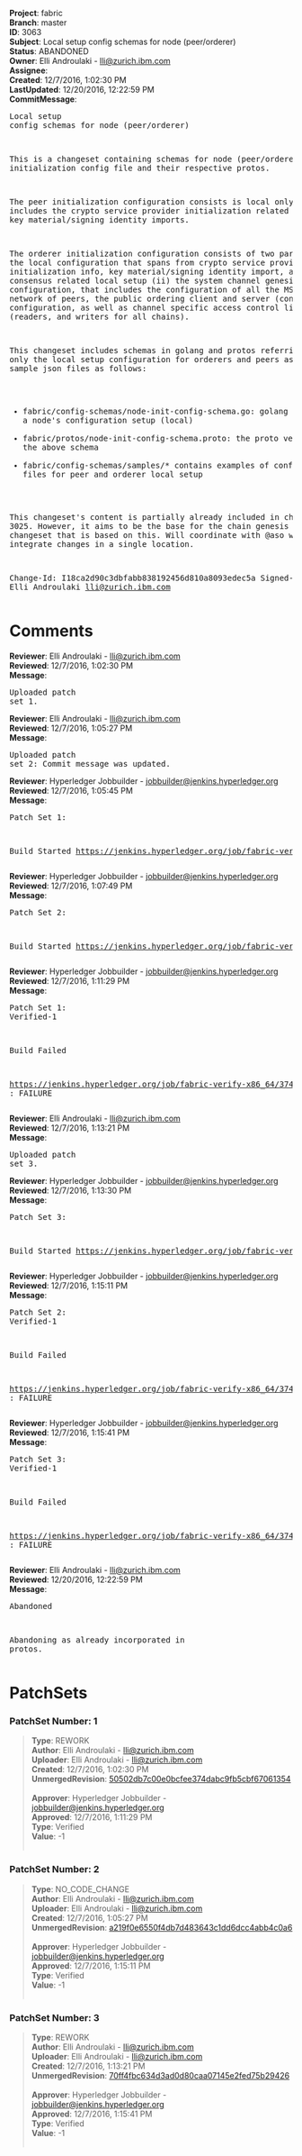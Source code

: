 <strong>Project</strong>: fabric<br><strong>Branch</strong>: master<br><strong>ID</strong>: 3063<br><strong>Subject</strong>: Local setup config schemas for node (peer/orderer)<br><strong>Status</strong>: ABANDONED<br><strong>Owner</strong>: Elli Androulaki - lli@zurich.ibm.com<br><strong>Assignee</strong>:<br><strong>Created</strong>: 12/7/2016, 1:02:30 PM<br><strong>LastUpdated</strong>: 12/20/2016, 12:22:59 PM<br><strong>CommitMessage</strong>:<br><pre>Local setup config schemas for node (peer/orderer)

This is a changeset containing schemas for node (peer/orderer)
local initialization config file and their respective protos.

The peer initialization configuration consists is local only and
includes the crypto service provider initialization related info,
and key material/signing identity imports.

The orderer initialization configuration consists of two parts:
(i) the local configuration that spans from crypto service provider
initialization info, key material/signing identity import, and other
consensus related local setup
(ii) the system channel genesis configuration, that includes the
configuration of all the MSPs in the network of peers, the public
ordering client and server (consensus) configuration, as well as
channel specific access control lists (readers, and writers for all
chains).

This changeset includes schemas in golang and protos referring to
only the local setup configuration for orderers and peers as
well as sample json files as follows:
 - fabric/config-schemas/node-init-config-schema.go: golang schema
   for a node's configuration setup (local)
 - fabric/protos/node-init-config-schema.proto: the proto version of
   the above schema
 - fabric/config-schemas/samples/* contains examples of configuraiton
   files for peer and orderer local setup

This changeset's content is partially already included in changeset
3025. However, it aims to be the base for the chain genesis config,
a changeset that is based on this. Will coordinate with @aso w.r.t.
how we integrate  changes in a single location.

Change-Id: I18ca2d90c3dbfabb838192456d810a8093edec5a
Signed-off-by: Elli Androulaki <lli@zurich.ibm.com>
</pre><h1>Comments</h1><strong>Reviewer</strong>: Elli Androulaki - lli@zurich.ibm.com<br><strong>Reviewed</strong>: 12/7/2016, 1:02:30 PM<br><strong>Message</strong>: <pre>Uploaded patch set 1.</pre><strong>Reviewer</strong>: Elli Androulaki - lli@zurich.ibm.com<br><strong>Reviewed</strong>: 12/7/2016, 1:05:27 PM<br><strong>Message</strong>: <pre>Uploaded patch set 2: Commit message was updated.</pre><strong>Reviewer</strong>: Hyperledger Jobbuilder - jobbuilder@jenkins.hyperledger.org<br><strong>Reviewed</strong>: 12/7/2016, 1:05:45 PM<br><strong>Message</strong>: <pre>Patch Set 1:

Build Started https://jenkins.hyperledger.org/job/fabric-verify-x86_64/3744/</pre><strong>Reviewer</strong>: Hyperledger Jobbuilder - jobbuilder@jenkins.hyperledger.org<br><strong>Reviewed</strong>: 12/7/2016, 1:07:49 PM<br><strong>Message</strong>: <pre>Patch Set 2:

Build Started https://jenkins.hyperledger.org/job/fabric-verify-x86_64/3745/</pre><strong>Reviewer</strong>: Hyperledger Jobbuilder - jobbuilder@jenkins.hyperledger.org<br><strong>Reviewed</strong>: 12/7/2016, 1:11:29 PM<br><strong>Message</strong>: <pre>Patch Set 1: Verified-1

Build Failed 

https://jenkins.hyperledger.org/job/fabric-verify-x86_64/3744/ : FAILURE</pre><strong>Reviewer</strong>: Elli Androulaki - lli@zurich.ibm.com<br><strong>Reviewed</strong>: 12/7/2016, 1:13:21 PM<br><strong>Message</strong>: <pre>Uploaded patch set 3.</pre><strong>Reviewer</strong>: Hyperledger Jobbuilder - jobbuilder@jenkins.hyperledger.org<br><strong>Reviewed</strong>: 12/7/2016, 1:13:30 PM<br><strong>Message</strong>: <pre>Patch Set 3:

Build Started https://jenkins.hyperledger.org/job/fabric-verify-x86_64/3746/</pre><strong>Reviewer</strong>: Hyperledger Jobbuilder - jobbuilder@jenkins.hyperledger.org<br><strong>Reviewed</strong>: 12/7/2016, 1:15:11 PM<br><strong>Message</strong>: <pre>Patch Set 2: Verified-1

Build Failed 

https://jenkins.hyperledger.org/job/fabric-verify-x86_64/3745/ : FAILURE</pre><strong>Reviewer</strong>: Hyperledger Jobbuilder - jobbuilder@jenkins.hyperledger.org<br><strong>Reviewed</strong>: 12/7/2016, 1:15:41 PM<br><strong>Message</strong>: <pre>Patch Set 3: Verified-1

Build Failed 

https://jenkins.hyperledger.org/job/fabric-verify-x86_64/3746/ : FAILURE</pre><strong>Reviewer</strong>: Elli Androulaki - lli@zurich.ibm.com<br><strong>Reviewed</strong>: 12/20/2016, 12:22:59 PM<br><strong>Message</strong>: <pre>Abandoned

Abandoning as already incorporated in protos.</pre><h1>PatchSets</h1><h3>PatchSet Number: 1</h3><blockquote><strong>Type</strong>: REWORK<br><strong>Author</strong>: Elli Androulaki - lli@zurich.ibm.com<br><strong>Uploader</strong>: Elli Androulaki - lli@zurich.ibm.com<br><strong>Created</strong>: 12/7/2016, 1:02:30 PM<br><strong>UnmergedRevision</strong>: [50502db7c00e0bcfee374dabc9fb5cbf67061354](https://github.com/hyperledger-gerrit-archive/fabric/commit/50502db7c00e0bcfee374dabc9fb5cbf67061354)<br><br><strong>Approver</strong>: Hyperledger Jobbuilder - jobbuilder@jenkins.hyperledger.org<br><strong>Approved</strong>: 12/7/2016, 1:11:29 PM<br><strong>Type</strong>: Verified<br><strong>Value</strong>: -1<br><br></blockquote><h3>PatchSet Number: 2</h3><blockquote><strong>Type</strong>: NO_CODE_CHANGE<br><strong>Author</strong>: Elli Androulaki - lli@zurich.ibm.com<br><strong>Uploader</strong>: Elli Androulaki - lli@zurich.ibm.com<br><strong>Created</strong>: 12/7/2016, 1:05:27 PM<br><strong>UnmergedRevision</strong>: [a219f0e6550f4db7d483643c1dd6dcc4abb4c0a6](https://github.com/hyperledger-gerrit-archive/fabric/commit/a219f0e6550f4db7d483643c1dd6dcc4abb4c0a6)<br><br><strong>Approver</strong>: Hyperledger Jobbuilder - jobbuilder@jenkins.hyperledger.org<br><strong>Approved</strong>: 12/7/2016, 1:15:11 PM<br><strong>Type</strong>: Verified<br><strong>Value</strong>: -1<br><br></blockquote><h3>PatchSet Number: 3</h3><blockquote><strong>Type</strong>: REWORK<br><strong>Author</strong>: Elli Androulaki - lli@zurich.ibm.com<br><strong>Uploader</strong>: Elli Androulaki - lli@zurich.ibm.com<br><strong>Created</strong>: 12/7/2016, 1:13:21 PM<br><strong>UnmergedRevision</strong>: [70ff4fbc634d3ad0d80caa07145e2fed75b29426](https://github.com/hyperledger-gerrit-archive/fabric/commit/70ff4fbc634d3ad0d80caa07145e2fed75b29426)<br><br><strong>Approver</strong>: Hyperledger Jobbuilder - jobbuilder@jenkins.hyperledger.org<br><strong>Approved</strong>: 12/7/2016, 1:15:41 PM<br><strong>Type</strong>: Verified<br><strong>Value</strong>: -1<br><br></blockquote>